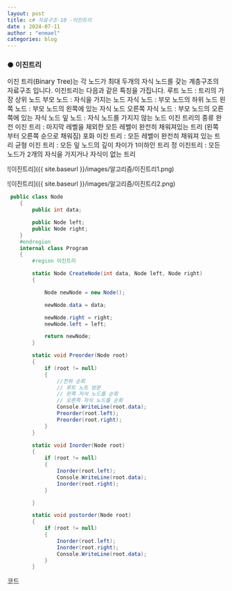 ```yaml
---
layout: post
title: c# 자료구조-10 -이진트리
date : 2024-07-11
author : "enmael"
categories: blog
---
```

<h3>● 이진트리 </h3>

<span style="font-size: 15px;">
이진 트리(Binary Tree)는 각 노드가 최대 두개의 자식 노드를 갖는 계층구조의 자료구조 입니다. 
</span>

<span style="font-size: 15px;">
이진트리는 다음과 같은 특징을 가집니다.
</span>


<span style="font-size: 15px;">
루트 노드 : 트리의 가장 상위 노드 
</span>

<span style="font-size: 15px;">
부모 노드 : 자식을 가지는 노드
</span>

<span style="font-size: 15px;">
자식 노드 : 부모 노드의 하위 노드
</span>

<span style="font-size: 15px;">
왼쪽 노드 : 부모 노드의 왼쪽에 있는 자식 노드
</span>

<span style="font-size: 15px;">
오른쪽 자식 노드 : 부모 노드의 오른쪽에 있는 자식 노드
</span>

<span style="font-size: 15px;">
잎 노드 : 자식 노드를 가지지 않는 노드
</span>

<span style="font-size: 15px;">
이진 트리의 종류 
</span>

<span style="font-size: 15px;">
완전 이진 트리 : 마지막 레벨을 제외한 모든 레벨이 완전히 채워져있는 트리 (왼쪽 부터 오른쪽 순으로 채워짐)
</span>

<span style="font-size: 15px;">
포화 이진 트리 : 모든 레벨이 완전히 채워져 있는 트리
</span>

<span style="font-size: 15px;">
균형 이진 트리 : 모든 잎 노드의 깊이 차이가 1이하인 트리 
</span>

<span style="font-size: 15px;">
정 이진트리 : 모든 노드가 2개의 자식을 가지거나 자식이 없는 트리 
</span>


![이진트리]({{ site.baseurl }}/images/알고리즘/이진트리1.png)

![이진트리]({{ site.baseurl }}/images/알고리즘/이진트리2.png)

```csharp
 public class Node
    {
        public int data;

        public Node left;
        public Node right;
    }
    #endregion
    internal class Program
    {
        #region 이진트리

        static Node CreateNode(int data, Node left, Node right)
        {

            Node newNode = new Node();

            newNode.data = data;

            newNode.right = right;
            newNode.left = left;

            return newNode;
        }

        static void Preorder(Node root)
        {
            if (root != null)
            {
                //전위 순회
                // 루트 노트 방문 
                // 왼쪽 저삭 노드를 순회
                // 오른쪽 자식 노드를 순회
                Console.WriteLine(root.data);
                Preorder(root.left);
                Preorder(root.right);
            }
        }

        static void Inorder(Node root)
        {
            if (root != null)
            {
                Inorder(root.left);
                Console.WriteLine(root.data);
                Inorder(root.right);
            }

        }

        static void postorder(Node root)
        {
            if (root != null)
            {
                Inorder(root.left);
                Inorder(root.right);
                Console.WriteLine(root.data);
            }
        }


```
<span style="font-size: 15px;">
  코드
</span>
